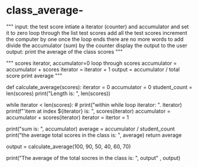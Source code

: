 # class_average-
"""
input: the test score 
intiate a iterator (counter) and accumulator and set it to zero 
loop through the list test scores 
add all the test scores 
increment the computer by one 
once the loop ends there are no more words to add 
divide the accumulator (sum) by the counter
display the output to the user 
output: print the average of the class scores
"""


"""
scores 
iterator, accumulator=0
loop through scores 
  accumulator = accumulator + scores 
  iterator = iterator + 1
output = accumulator / total score 
print average
"""

def calculate_average(scores):
  iterator = 0
  accumulator = 0
  student_count = len(scores)
  print("Length is: ", len(scores))

  while iterator < len(scores):
      # print("within while loop iterator: ". iterator)
      print(f"'item at index ${iterator} is: ", scores(iterator)
      accumulator = accumulator + scores(iterator)
      iterator = itertor = 1 

  print("sum is: ", accumulator)
  average = accumulator / student_count 
  print("the average total scores in the class is: ", average)
  return average 

output = calculate_average(100, 90, 50, 40, 60, 70)

print("The average of the total socres in the class is: ", output" , output)